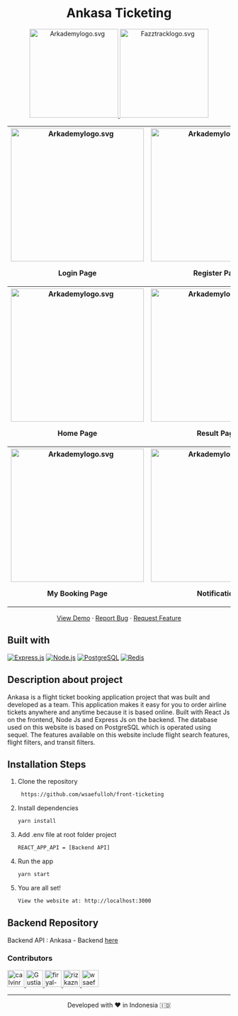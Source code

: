 <h1 align="center">
  Ankasa Ticketing
</h1>

<p align="center">
  <a href="https://www.arkademy.com/auth/signup">
    <img src="https://www.arkademy.com/img/logo%20arkademy.1c82cf5c.svg" width="200px"alt="Arkademylogo.svg" />
  </a>
  <a href="https://www.fazztrack.com/">
    <img src="https://www.fazztrack.com/_nuxt/img/fazztrack-logo-color.cba88b7.svg" width="200px" alt="Fazztracklogo.svg" />
  </a>
</p>

<div align="center">
    <table>
  <tr>
    <th>
      <img src="https://res.cloudinary.com/dyli6i0pw/image/upload/v1634144317/SS%20Ankasa/0_2_v4c1yo.png" width="300px" alt="Arkademylogo.svg" />
        <p align="center">Login Page</p>
    </th>
    <th>
      <img src="https://res.cloudinary.com/dyli6i0pw/image/upload/v1634144319/SS%20Ankasa/0_3_shki7v.png" width="300px" alt="Arkademylogo.svg" />
        <p align="center">Register Page</p>
    </th>
     <th>
      <img src="https://res.cloudinary.com/dyli6i0pw/image/upload/v1634144314/SS%20Ankasa/0_1_nmbdye.png" width="300px" alt="Arkademylogo.svg" />
        <p align="center">Forgot Password</p>
    </th>
  </tr>
 <tr>
    <th>
      <img src="https://res.cloudinary.com/dyli6i0pw/image/upload/v1634144324/SS%20Ankasa/1_imrczi.png" width="300px" alt="Arkademylogo.svg" />
        <p align="center">Home Page</p>
    </th>
    <th>
      <img src="https://res.cloudinary.com/dyli6i0pw/image/upload/v1634144311/SS%20Ankasa/2_vrwqfs.png" width="300px" alt="Arkademylogo.svg" />
       <p align="center">Result Page</p>
    </th>
    <th>
      <img src="https://res.cloudinary.com/dyli6i0pw/image/upload/v1634144320/SS%20Ankasa/3_fwp2oj.png" width="300px" alt="Arkademylogo.svg" />
        <p align="center">Input Form Booking</p>
    </th>
  </tr>
       <tr>
    <th>
      <img src="https://res.cloudinary.com/dyli6i0pw/image/upload/v1634144327/SS%20Ankasa/4_dpislj.png" width="300px" alt="Arkademylogo.svg" />
        <p align="center">My Booking Page</p>
    </th>
    <th>
      <img src="https://res.cloudinary.com/dyli6i0pw/image/upload/v1634144319/SS%20Ankasa/5_smyxru.png" width="300px" alt="Arkademylogo.svg" />
       <p align="center">Notification</p>
    </th>
    <th>
      <img src="https://res.cloudinary.com/dyli6i0pw/image/upload/v1634144322/SS%20Ankasa/6_kr2fxt.png" width="300px" alt="Arkademylogo.svg" />
        <p align="center">Chat</p>
    </th>
  </tr>
  
</table>
  </div>

<p align="center">
    <a href="https://ankasa.online" target="blank">View Demo</a>
  · <a href="https://github.com/wsaefulloh/front-ticketing/issues">Report Bug</a>
  · <a href="https://github.com/wsaefulloh/front-ticketing/pulls">Request Feature</a>
</p>


## Built with

[![Express.js](https://img.shields.io/badge/Express.js-4.x-orange.svg?style=rounded-square)](https://expressjs.com/en/starter/installing.html)
[![Node.js](https://img.shields.io/badge/Node.js-v.12.13-green.svg?style=rounded-square)](https://nodejs.org/)
[![PostgreSQL](https://img.shields.io/badge/PostgreSQL-v.13.3-blue.svg?style=rounded-square)](https://www.postgresql.org/)
[![Redis](https://img.shields.io/badge/Redis-v.6.2-red.svg?style=rounded-square)](https://redis.io/)

## Description about project
Ankasa is a flight ticket booking application project that was built and developed as a team. This application makes it easy for you to order airline tickets anywhere and anytime because it is based online. Built with React Js on the frontend, Node Js and Express Js on the backend. The database used on this website is based on PostgreSQL which is operated using sequel. The features available on this website include flight search features, flight filters, and transit filters.

## Installation Steps

1. Clone the repository

   ```bash
    https://github.com/wsaefulloh/front-ticketing
    ```

2. Install dependencies

   ```bash
   yarn install
   ```

3. Add .env file at root folder project

   ```sh
   REACT_APP_API = [Backend API]
   ```

4. Run the app

   ```bash
   yarn start
   ```

5. You are all set!

   ```bash
   View the website at: http://localhost:3000
   ```

## Backend Repository
Backend API : Ankasa - Backend [here](https://github.com/wsaefulloh/back-ticketing)

### Contributors
<a href = "https://github.com/Gustiana882/front-ticketing/graphs/contributors">
  <img src="https://avatars.githubusercontent.com/u/83713045?s=60&amp;v=4" class="avatar avatar-user" alt="calvinrahmat" width="38" height="38">
  <img src="https://avatars.githubusercontent.com/u/55304067?s=60&amp;v=4" class="avatar avatar-user" alt="Gustiana882" width="38" height="38">
  <img src="https://avatars.githubusercontent.com/u/53255114?s=60&amp;v=4" class="avatar avatar-user" alt="firyal-salsa" width="38" height="38">
  <img src="https://avatars.githubusercontent.com/u/70585701?s=60&amp;v=4" class="avatar avatar-user" alt="rizkazn" width="38" height="38">
  <img src="https://avatars.githubusercontent.com/u/79564390?s=60&amp;v=4" class="avatar avatar-user" alt="wsaefulloh" width="38" height="38">
</a>

<hr>
<p align="center">
Developed with ❤️ in Indonesia 	🇮🇩
</p>
